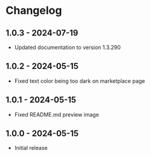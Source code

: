 # Changelog

## 1.0.3 - 2024-07-19

- Updated documentation to version 1.3.290

## 1.0.2 - 2024-05-15

- Fixed text color being too dark on marketplace page

## 1.0.1 - 2024-05-15

- Fixed README.md preview image

## 1.0.0 - 2024-05-15

- Initial release
